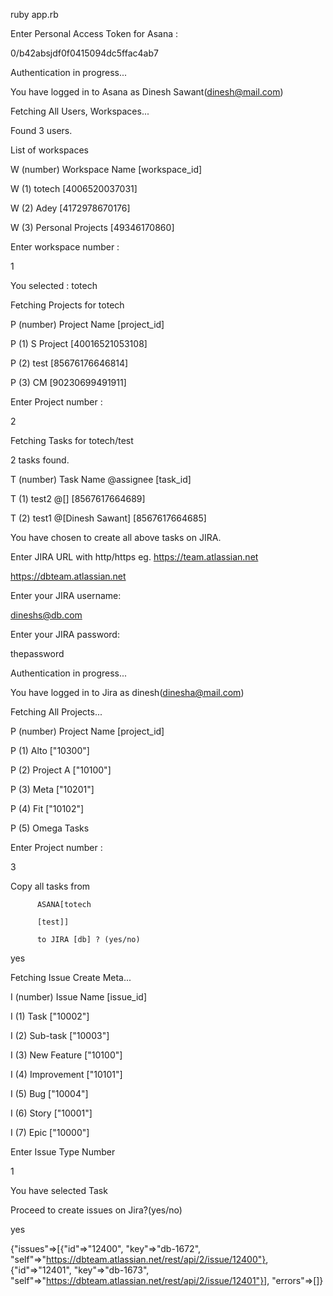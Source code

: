 ruby app.rb

Enter Personal Access Token for Asana :

0/b42absjdf0f0415094dc5ffac4ab7

Authentication in progress...

You have logged in to Asana as Dinesh Sawant(dinesh@mail.com)

Fetching All Users, Workspaces...

Found 3 users.

List of workspaces

W (number) Workspace Name [workspace_id]

W (1) totech [4006520037031]

W (2) Adey [4172978670176]

W (3) Personal Projects [49346170860]

Enter workspace number :

1

You selected : totech

Fetching Projects for totech

P (number) Project Name [project_id]

P (1) S Project [40016521053108]

P (2) test [85676176646814]

P (3) CM [90230699491911]

Enter Project number :

2

Fetching Tasks for totech/test

2 tasks found.

T (number) Task Name @assignee [task_id]

T (1) test2 @[] [8567617664689]

T (2) test1 @[Dinesh Sawant] [8567617664685]

You have chosen to create all above tasks on JIRA.

Enter JIRA URL with http/https eg. https://team.atlassian.net

https://dbteam.atlassian.net

Enter your JIRA username:

dineshs@db.com

Enter your JIRA password:

thepassword

Authentication in progress...

You have logged in to Jira as dinesh(dinesha@mail.com)

Fetching All Projects...

P (number) Project Name [project_id]

P (1) Alto ["10300"]

P (2) Project A ["10100"]

P (3) Meta ["10201"]

P (4) Fit ["10102"]

P (5) Omega Tasks

Enter Project number :

3

Copy all tasks from

          ASANA[totech

          [test]]

          to JIRA [db] ? (yes/no)

yes

Fetching Issue Create Meta...

I (number) Issue Name [issue_id]

I (1) Task ["10002"]

I (2) Sub-task ["10003"]

I (3) New Feature ["10100"]

I (4) Improvement ["10101"]

I (5) Bug ["10004"]

I (6) Story ["10001"]

I (7) Epic ["10000"]

Enter Issue Type Number

1

You have selected Task

Proceed to create issues on Jira?(yes/no)

yes

{"issues"=>[{"id"=>"12400", "key"=>"db-1672", "self"=>"https://dbteam.atlassian.net/rest/api/2/issue/12400"}, {"id"=>"12401", "key"=>"db-1673", "self"=>"https://dbteam.atlassian.net/rest/api/2/issue/12401"}], "errors"=>[]}

